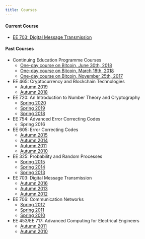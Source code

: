 ```yaml
---
title: Courses
---
```


#### Current Course
  - [EE 703: Digital Message Transmission](./courses/EE703/Autumn2020.html)

#### Past Courses

  - Continuing Education Programme Courses
    + [One-day course on Bitcoin, June 30th, 2018](https://portal.iitb.ac.in/ceqipapp/courseDetails.jsp?c_id=1011)
    + [One-day course on Bitcoin, March 18th, 2018](https://portal.iitb.ac.in/ceqipapp/courseDetails.jsp?c_id=481)
    + [One-day course on Bitcoin, November 25th, 2017](./courses/cep/cep-bitcoin-251117.html)
  - EE 465: Cryptocurrency and Blockchain Technologies
    + [Autumn 2019](./courses/EE465/Autumn2019.html)
    + [Autumn 2018](./courses/EE465/Autumn2018.html)
  - EE 720: An Introduction to Number Theory and Cryptography
    + [Spring 2020](./courses/EE720/Spring2020.html)
    + [Spring 2019](./courses/EE720/Spring2019.html)
    + [Spring 2018](./courses/EE720/Spring2018.html)
  - EE 754: Advanced Error Correcting Codes
    + Spring 2016
  - EE 605: Error Correcting Codes
    + [Autumn 2015](./courses/EE605/Autumn2015.html)
    + [Autumn 2014](./courses/EE605/Autumn2014.html)
    + [Autumn 2011](./courses/EE605/Autumn2011.html)
    + [Autumn 2010](./courses/EE605/Autumn2010.html)
  - EE 325: Probability and Random Processes
    + [Spring 2015](./courses/EE325/Spring2015.html)
    + [Spring 2014](./courses/EE325/Spring2014.html)
    + [Spring 2013](./courses/EE325/Spring2013.html)
  - EE 703: Digital Message Transmission
    + [Autumn 2016](./courses/EE703/Autumn2016.html)
    + [Autumn 2013](./courses/EE703/Autumn2013.html)
    + [Autumn 2012](./courses/EE703/Autumn2012.html)
  - EE 706: Communication Networks
    + [Spring 2012](./courses/EE706/Spring2012.html)
    + [Spring 2011](./courses/EE706/Spring2011.html)
    + [Spring 2010](./courses/EE706/Spring2010.html)
  - EE 453/EE 717: Advanced Computing for Electrical Engineers
    + [Autumn 2011](./courses/EE453717/Autumn2011.html)
    + [Autumn 2010](./courses/EE453717/Autumn2010.html)

